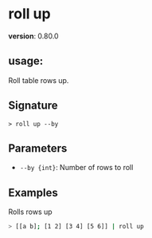 # roll up

**version**: 0.80.0

## **usage**:

Roll table rows up.

## Signature

`> roll up --by`

## Parameters

- `--by {int}`: Number of rows to roll

## Examples

Rolls rows up

```bash
> [[a b]; [1 2] [3 4] [5 6]] | roll up
```
